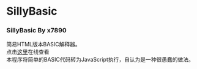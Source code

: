 # SillyBasic  
### SillyBasic By x7890  
简易HTML版本BASIC解释器。  
点击[这里](https://x7890.github.io/SillyBasic/)在线查看  
本程序将简单的BASIC代码转为JavaScript执行，自认为是一种很愚蠢的做法。  
